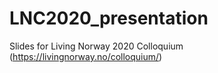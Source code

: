 # LNC2020_presentation
Slides for Living Norway 2020 Colloquium (https://livingnorway.no/colloquium/)
